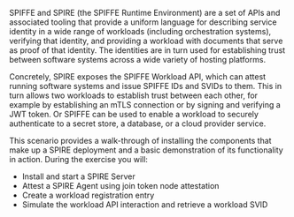 SPIFFE and SPIRE (the SPIFFE Runtime Environment) are a set of APIs and associated tooling that provide a uniform language for describing service identity in a wide range of workloads (including orchestration systems), verifying that identity, and providing a workload with documents that serve as proof of that identity. The identities are in turn used for establishing trust between software systems across a wide variety of hosting platforms.

Concretely, SPIRE exposes the SPIFFE Workload API, which can attest running software systems and issue SPIFFE IDs and SVIDs to them. This in turn allows two workloads to establish trust between each other, for example by establishing an mTLS connection or by signing and verifying a JWT token. Or SPIFFE can be used to enable a workload to securely authenticate to a secret store, a database, or a cloud provider service.

This scenario provides a walk-through of installing the components that make up a SPIRE deployment and a basic demonstration of its functionality in action. During the exercise you will:

 * Install and start a SPIRE Server 
 * Attest a SPIRE Agent using join token node attestation
 * Create a workload registration entry
 * Simulate the workload API interaction and retrieve a workload SVID
 

